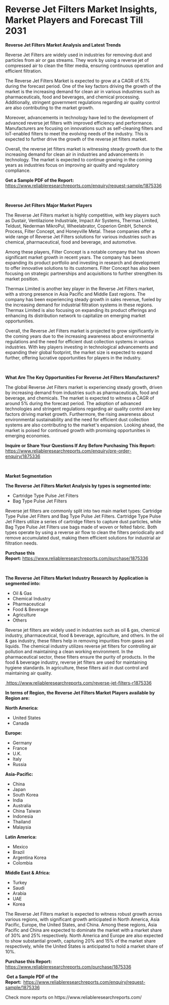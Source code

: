 <p><h1>Reverse Jet Filters Market Insights, Market Players and Forecast Till 2031</h1></p><p><strong>Reverse Jet Filters Market Analysis and Latest Trends</strong></p>
<p><p>Reverse Jet Filters are widely used in industries for removing dust and particles from air or gas streams. They work by using a reverse jet of compressed air to clean the filter media, ensuring continuous operation and efficient filtration.</p><p>The Reverse Jet Filters Market is expected to grow at a CAGR of 6.1% during the forecast period. One of the key factors driving the growth of the market is the increasing demand for clean air in various industries such as pharmaceuticals, food and beverages, and chemical processing. Additionally, stringent government regulations regarding air quality control are also contributing to the market growth.</p><p>Moreover, advancements in technology have led to the development of advanced reverse jet filters with improved efficiency and performance. Manufacturers are focusing on innovations such as self-cleaning filters and IoT-enabled filters to meet the evolving needs of the industry. This is expected to further drive the growth of the reverse jet filters market.</p><p>Overall, the reverse jet filters market is witnessing steady growth due to the increasing demand for clean air in industries and advancements in technology. The market is expected to continue growing in the coming years as industries focus on improving air quality and regulatory compliance.</p></p>
<p><strong>Get a Sample PDF of the Report:&nbsp;</strong> <a href="https://www.reliableresearchreports.com/enquiry/request-sample/1875336">https://www.reliableresearchreports.com/enquiry/request-sample/1875336</a></p>
<p>&nbsp;</p>
<p><strong>Reverse Jet Filters Major Market Players</strong></p>
<p><p>The Reverse Jet Filters market is highly competitive, with key players such as Dustair, Ventilazione Industriale, Impact Air Systems, Thermax Limited, Teldust, Nederman MikroPul, Wheelabrator, Coperion GmbH, Schenck Process, Filter Concept, and Honeyville Metal. These companies offer a wide range of Reverse Jet Filters solutions for various industries such as chemical, pharmaceutical, food and beverage, and automotive.</p><p>Among these players, Filter Concept is a notable company that has shown significant market growth in recent years. The company has been expanding its product portfolio and investing in research and development to offer innovative solutions to its customers. Filter Concept has also been focusing on strategic partnerships and acquisitions to further strengthen its market position.</p><p>Thermax Limited is another key player in the Reverse Jet Filters market, with a strong presence in Asia Pacific and Middle East regions. The company has been experiencing steady growth in sales revenue, fueled by the increasing demand for industrial filtration systems in these regions. Thermax Limited is also focusing on expanding its product offerings and enhancing its distribution network to capitalize on emerging market opportunities.</p><p>Overall, the Reverse Jet Filters market is projected to grow significantly in the coming years due to the increasing awareness about environmental regulations and the need for efficient dust collection systems in various industries. With key players investing in technological advancements and expanding their global footprint, the market size is expected to expand further, offering lucrative opportunities for players in the industry.</p></p>
<p>&nbsp;</p>
<p><strong>What Are The Key Opportunities For Reverse Jet Filters Manufacturers?</strong></p>
<p><p>The global Reverse Jet Filters market is experiencing steady growth, driven by increasing demand from industries such as pharmaceuticals, food and beverage, and chemicals. The market is expected to witness a CAGR of around 5% during the forecast period. The adoption of advanced technologies and stringent regulations regarding air quality control are key factors driving market growth. Furthermore, the rising awareness about environmental sustainability and the need for efficient dust collection systems are also contributing to the market's expansion. Looking ahead, the market is poised for continued growth with promising opportunities in emerging economies.</p></p>
<p><strong>Inquire or Share Your Questions If Any Before Purchasing This Report:</strong> <a href="https://www.reliableresearchreports.com/enquiry/pre-order-enquiry/1875336">https://www.reliableresearchreports.com/enquiry/pre-order-enquiry/1875336</a></p>
<p>&nbsp;</p>
<p><strong>Market Segmentation</strong></p>
<p><strong>The Reverse Jet Filters Market Analysis by types is segmented into:</strong></p>
<p><ul><li>Cartridge Type Pulse Jet Filters</li><li>Bag Type Pulse Jet Filters</li></ul></p>
<p><p>Reverse jet filters are commonly split into two main market types: Cartridge Type Pulse Jet Filters and Bag Type Pulse Jet Filters. Cartridge Type Pulse Jet Filters utilize a series of cartridge filters to capture dust particles, while Bag Type Pulse Jet Filters use bags made of woven or felted fabric. Both types operate by using a reverse air flow to clean the filters periodically and remove accumulated dust, making them efficient solutions for industrial air filtration needs.</p></p>
<p><strong>Purchase this Report:&nbsp;</strong><a href="https://www.reliableresearchreports.com/purchase/1875336">https://www.reliableresearchreports.com/purchase/1875336</a></p>
<p>&nbsp;</p>
<p><strong>The Reverse Jet Filters Market Industry Research by Application is segmented into:</strong></p>
<p><ul><li>Oil & Gas</li><li>Chemical Industry</li><li>Pharmaceutical</li><li>Food & Beverage</li><li>Agriculture</li><li>Others</li></ul></p>
<p><p>Reverse jet filters are widely used in industries such as oil & gas, chemical industry, pharmaceutical, food & beverage, agriculture, and others. In the oil & gas industry, these filters help in removing impurities from gases and liquids. The chemical industry utilizes reverse jet filters for controlling air pollution and maintaining a clean working environment. In the pharmaceutical sector, these filters ensure the purity of products. In the food & beverage industry, reverse jet filters are used for maintaining hygiene standards. In agriculture, these filters aid in dust control and maintaining air quality.</p></p>
<p><a href="https://www.reliableresearchreports.com/reverse-jet-filters-r1875336">&nbsp;https://www.reliableresearchreports.com/reverse-jet-filters-r1875336</a></p>
<p><strong>In terms of Region, the Reverse Jet Filters Market Players available by Region are:</strong></p>
<p>
    <p> <strong> North America: </strong>
        <ul>
            <li>United States</li>
            <li>Canada</li>
        </ul>
        </p> 
    <p> <strong> Europe: </strong>
        <ul>
            <li>Germany</li>
            <li>France</li>
            <li>U.K.</li>
            <li>Italy</li>
            <li>Russia</li>
        </ul>
        </p> 
    <p> <strong> Asia-Pacific: </strong>
        <ul>
            <li>China</li>
            <li>Japan</li>
            <li>South Korea</li>
            <li>India</li>
            <li>Australia</li>
            <li>China Taiwan</li>
            <li>Indonesia</li>
            <li>Thailand</li>
            <li>Malaysia</li>
        </ul>
        </p> 
    <p> <strong> Latin America: </strong>
        <ul>
            <li>Mexico</li>
            <li>Brazil</li>
            <li>Argentina Korea</li>
            <li>Colombia</li>
        </ul>
        </p> 
    <p> <strong> Middle East & Africa: </strong>
        <ul>
            <li>Turkey</li>
            <li>Saudi</li>
            <li>Arabia</li>
            <li>UAE</li>
            <li>Korea</li>
        </ul>
    </p>
    </p>
<p><p>The Reverse Jet Filters market is expected to witness robust growth across various regions, with significant growth anticipated in North America, Asia Pacific, Europe, the United States, and China. Among these regions, Asia Pacific and China are expected to dominate the market with a market share of 30% and 25% respectively. North America and Europe are also expected to show substantial growth, capturing 20% and 15% of the market share respectively, while the United States is anticipated to hold a market share of 10%.</p></p>
<p><strong>Purchase this Report: </strong><a href="https://www.reliableresearchreports.com/purchase/1875336">https://www.reliableresearchreports.com/purchase/1875336</a></p>
<p>&nbsp;<strong>Get a Sample PDF of the Report:&nbsp;&nbsp;</strong><a href="https://www.reliableresearchreports.com/enquiry/request-sample/1875336">https://www.reliableresearchreports.com/enquiry/request-sample/1875336</a></p>
<p><strong></strong></p>
<p>Check more reports on https://www.reliableresearchreports.com/</p>